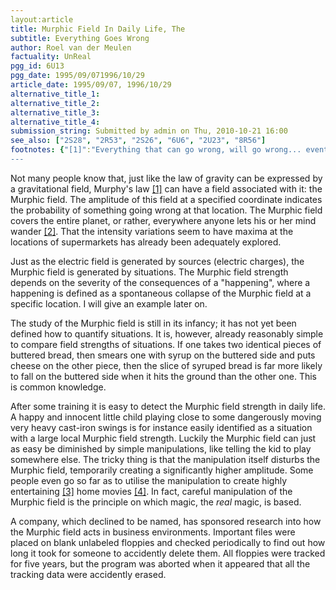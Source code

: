 ```yaml
---
layout:article
title: Murphic Field In Daily Life, The
subtitle: Everything Goes Wrong
author: Roel van der Meulen
factuality: UnReal
pgg_id: 6U13
pgg_date: 1995/09/071996/10/29
article_date: 1995/09/07, 1996/10/29
alternative_title_1: 
alternative_title_2: 
alternative_title_3: 
alternative_title_4: 
submission_string: Submitted by admin on Thu, 2010-10-21 16:00
see_also: ["2S28", "2R53", "2S26", "6U6", "2U23", "8R56"]
footnotes: {"[1]":"Everything that can go wrong, will go wrong... eventually [5].","[2]":"Realising that something can go wrong somewhere, even on places where there isn't a living soul in sight (like Mercury), will be a sure way to increase the Murphic Field there. It is interesting to compare the role of the observer in Murphic and Quantum Mechanics.","[3]":"To critics I say: did you laugh when you saw the teeth knocked out of that little Japanese kid falling of the curb on TV? (!)","[4]":"If you feel disturbed by these images you can replace the child with an expensive Indian carpet, and the swing with a glass filled to the rim with aggressive black currant juice placed on the edge of an extremely wobbly antique table. The home movie of this happening is not quite as entertaining, though (some say) [6].","[5]":"Ben Stern (bstern@heatwave.dorm.umd.edu) claims that this law is actually Finagle's Law, Murphy's being \"If there are two or more ways to do something, and one of those ways will result in a catastrophe, then someone will do it.\" The misquote comes with the field, I guess. Beware: there are a whole lot of other Murphy-related laws out there to get you, my dear readers! [7]","[6]":"John Murphy (JMurphy42@aol.com): unless, of course, the following circumstances exist:\n\nYou are viewing this home movie on television whilst on vacation;\nThis is the first you've ever seen or heard of this video's being taped; and\nThe Indian carpet in question is, without a doubt, the one in your parlor.\n\n","[7]":"(Another footnote!) You can read all about this in The New Hacker's Dictionary, edited by Eric Raymond. Finagle's Law is in there too."}
---
```

<div>
<p>Not many people know that, just like the law of gravity can be expressed by a gravitational field, Murphy's law <a href="#footnotes.1" class="footnote-link">[1]</a> can have a field associated with it: the Murphic field. The amplitude of this field at a specified coordinate indicates the probability of something going wrong at that location. The Murphic field covers the entire planet, or rather, everywhere anyone lets his or her mind wander <a href="#footnotes.2" class="footnote-link">[2]</a>. That the intensity variations seem to have maxima at the locations of supermarkets has already been adequately explored.</p>
<p>Just as the electric field is generated by sources (electric charges), the Murphic field is generated by situations. The Murphic field strength depends on the severity of the consequences of a "happening", where a happening is defined as a spontaneous collapse of the Murphic field at a specific location. I will give an example later on.</p>
<p>The study of the Murphic field is still in its infancy; it has not yet been defined how to quantify situations. It is, however, already reasonably simple to compare field strengths of situations. If one takes two identical pieces of buttered bread, then smears one with syrup on the buttered side and puts cheese on the other piece, then the slice of syruped bread is far more likely to fall on the buttered side when it hits the ground than the other one. This is common knowledge.</p>
<p>After some training it is easy to detect the Murphic field strength in daily life. A happy and innocent little child playing close to some dangerously moving very heavy cast-iron swings is for instance easily identified as a situation with a large local Murphic field strength. Luckily the Murphic field can just as easy be diminished by simple manipulations, like telling the kid to play somewhere else. The tricky thing is that the manipulation itself disturbs the Murphic field, temporarily creating a significantly higher amplitude. Some people even go so far as to utilise the manipulation to create highly entertaining <a href="#footnotes.3" class="footnote-link">[3]</a> home movies <a href="#footnotes.4" class="footnote-link">[4]</a>. In fact, careful manipulation of the Murphic field is the principle on which magic, the <em>real</em> magic, is based.</p>
<p>A company, which declined to be named, has sponsored research into how the Murphic field acts in business environments. Important files were placed on blank unlabeled floppies and checked periodically to find out how long it took for someone to accidently delete them. All floppies were tracked for five years, but the program was aborted when it appeared that all the tracking data were accidently erased.</p>
</div>
